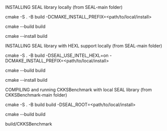 INSTALLING SEAL library locally (from SEAL-main folder)

cmake -S . -B build -DCMAKE_INSTALL_PREFIX=<path/to/local/install>

cmake --build build

cmake --install build


INSTALLING SEAL library with HEXL support locally (from SEAL-main folder)

cmake -S . -B build -DSEAL_USE_INTEL_HEXL=on -DCMAKE_INSTALL_PREFIX=<path/to/local/install>

cmake --build build

cmake --install build

COMPILING and running CKKSBenchmark with local SEAL library (from CKKSBenchmark-main folder)

cmake -S . -B build build -DSEAL_ROOT=<path/to/local/install>

cmake --build build

build/CKKSBenchmark
